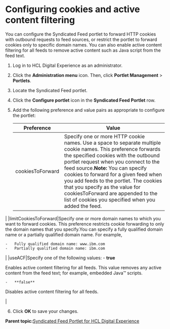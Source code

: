 # Configuring cookies and active content filtering 

You can configure the Syndicated Feed portlet to forward HTTP cookies with outbound requests to feed sources, or restrict the portlet to forward cookies only to specific domain names. You can also enable active content filtering for all feeds to remove active content such as Java script from the feed text.

1.  Log in to HCL Digital Experience as an administrator.

2.  Click the **Administration menu** icon. Then, click **Portlet Management** \> **Portlets**.

3.  Locate the Syndicated Feed portlet.

4.  Click the **Configure portlet** icon in the **Syndicated Feed Portlet** row.

5.  Add the following preference and value pairs as appropriate to configure the portlet:

    |Preference|Value|
    |----------|-----|
    |cookiesToForward|Specify one or more HTTP cookie names. Use a space to separate multiple cookie names. This preference forwards the specified cookies with the outbound portlet request when you connect to the feed source.**Note:** You can specify cookies to forward for a given feed when you add feeds to the portlet. The cookies that you specify as the value for cookiesToForward are appended to the list of cookies you specified when you added the feed.

|
    |limitCookiesToForward|Specify one or more domain names to which you want to forward cookies. This preference restricts cookie forwarding to only the domain names that you specify.You can specify a fully qualified domain name or a partially qualified domain name. For example,

    -   Fully qualified domain name: www.ibm.com
    -   Partially qualified domain name: ibm.com
|
    |useACF|Specify one of the following values:    -   **true**

Enables active content filtering for all feeds. This value removes any active content from the feed text; for example, embedded Java™ scripts.

    -   **false**

Disables active content filtering for all feeds.

|

6.  Click **OK** to save your changes.


**Parent topic:**[Syndicated Feed Portlet for HCL Digital Experience](../admin-system/ic_syndfeed_features.md)

